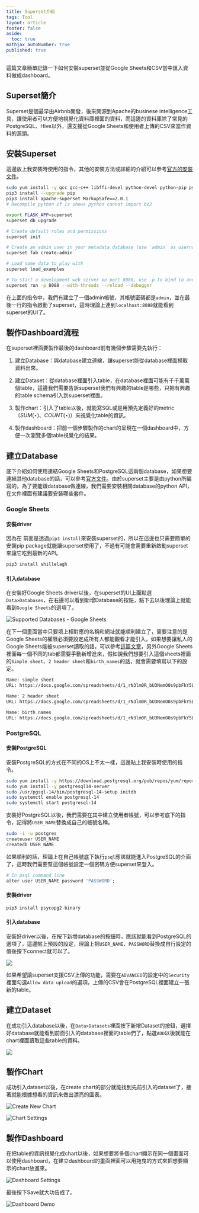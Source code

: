 ```yaml
---
title: Superset介紹
tags: Tool
layout: article
footer: false
aside:
  toc: true
mathjax_autoNumber: true
published: true
---
```


這篇文章簡單記錄一下如何安裝superset並從Google Sheets和CSV當中匯入資料做成dashboard。

<!--more-->

## Superset簡介

Superset是個最早由Airbnb開發，後來開源到Apache的businese intelligence工具，讓使用者可以方便地視覺化資料庫裡面的資料，而這邊的資料庫除了常見的PostgreSQL、Hive以外，還支援從Google Sheets和使用者上傳的CSV來當作資料的源頭。

## 安裝Superset

這邊放上我安裝時使用的指令，其他的安裝方法或詳細的介紹可以參考[官方的安裝文件](https://superset.apache.org/docs/installation/installing-superset-from-scratch)。

```bash
sudo yum install -y gcc gcc-c++ libffi-devel python-devel python-pip python-wheel openssl-devel cyrus-sasl-devel openldap-devel bzip2-devel xz-devel
pip3 install --upgrade pip
pip3 install apache-superset MarkupSafe==2.0.1
# Recompile python if is shows python cannot import bz2

export FLASK_APP=superset
superset db upgrade

# Create default roles and permissions
superset init

# Create an admin user in your metadata database (use `admin` as username to be able to load the examples)
superset fab create-admin

# Load some data to play with
superset load_examples

# To start a development web server on port 8088, use -p to bind to another port
superset run -p 8088 --with-threads --reload --debugger
```

在上面的指令中，我們有建立了一個admin帳號，其帳號密碼都是`admin`，並在最後一行的指令啟動了superset，這時理論上連到`localhost:8088`就能看到superset的UI了。

## 製作Dashboard流程

在superset裡面要製作最後的dashboard前有幾個步驟需要先執行：

1. 建立Database：與database建立連線，讓superset能從database裡面撈取資料出來。

2. 建立Dataset：從database裡面引入table，在database裡面可能有千千萬萬個table，這邊我們需要告訴superset我們有興趣的table是哪些，只把有興趣的table schema引入到superset裡面。

3. 製作chart：引入了table以後，就能寫SQL或是用預先定義好的metric（$SUM(\star)$、$COUNT(\star)$）來視覺化table的資訊。

4. 製作dashboard：把前一個步驟製作的chart的呈現在一個dashboard中，方便一次瀏覽多個table視覺化的結果。

## 建立Database

底下介紹如何使用連結Google Sheets和PostgreSQL這兩個database，如果想要連結其他database的話，可以參考[官方文件](https://superset.apache.org/docs/databases/installing-database-drivers)。由於superset主要是由python所編寫的，為了要能跟database做連線，我們需要安裝相關database的python API，在文件裡面有建議要安裝哪些套件。

### Google Sheets

#### 安裝driver

因為在 前面是透過`pip3 install`來安裝superset的，所以在這邊也只需要簡單的安裝pip package就能讓superset使用了，不過有可能會需要重新啟動superset來讓它吃到最新的API。

```bash
pip3 install shillelagh
```

#### 引入database

在安裝好Google Sheets driver以後，在superset的UI上面點選`Data>Databases`，在右邊可以看到新增Database的按鈕，點下去以後理論上就能看到`Google Sheets`的選項了。

![Supported Databases - Google Sheets](./supported_databases_google_sheets.png)

在下一個畫面當中只要填上相對應的名稱和網址就能順利建立了，需要注意的是Google Sheets的權限必須要設定成所有人都能觀看才能引入，如果想要讓私人的Google Sheets能被superset讀取的話，可以參考[這篇文章](https://docs.preset.io/docs/google-sheets-private-connection)，另外Google Sheets裡面每一個不同的tab都需要手動新增進來，假如說我們想要引入這個sheets裡面的`Simple sheet`、`2 header sheet`和`birth_names`的話，就會需要填寫以下的設定。

```bash
Name: simple sheet
URL: https://docs.google.com/spreadsheets/d/1_rN3lm0R_bU3NemO0s9pbFkY5LQPcuy1pscv8ZXPtg8/edit#gid=0

Name: 2 header sheet
URL: https://docs.google.com/spreadsheets/d/1_rN3lm0R_bU3NemO0s9pbFkY5LQPcuy1pscv8ZXPtg8/edit#gid=1077884006

Name: birth names
URL: https://docs.google.com/spreadsheets/d/1_rN3lm0R_bU3NemO0s9pbFkY5LQPcuy1pscv8ZXPtg8/edit#gid=174770703
```

### PostgreSQL

#### 安裝PostgreSQL

安裝PostgreSQL的方式在不同的OS上不太一樣，這邊貼上我安裝時使用的指令。

```bash
sudo yum install -y https://download.postgresql.org/pub/repos/yum/reporpms/EL-7-x86_64/pgdg-redhat-repo-latest.noarch.rpm
sudo yum install -y postgresql14-server
sudo /usr/pgsql-14/bin/postgresql-14-setup initdb
sudo systemctl enable postgresql-14
sudo systemctl start postgresql-14
```

安裝好PostgreSQL以後，我們需要在其中建立使用者帳號，可以參考底下的指令，記得將`USER_NAME`替換成自己的帳號名稱。

```bash
sudo -i -u postgres
createuser USER_NAME
createdb USER_NAME
```

如果順利的話，理論上在自己帳號底下執行`psql`應該就能進入PostgreSQL的介面了，這時我們需要幫這個帳號設定一個密碼方便superset來登入。

```bash
# In psql command line
alter user USER_NAME password 'PASSWORD';
```

#### 安裝driver

```bash
pip3 install psycopg2-binary
```

#### 引入database

安裝好driver以後，在按下新增database的按鈕時，應該就能看到PostgreSQL的選項了，這邊貼上預設的設定，理論上把`USER_NAME`、`PASSWORD`替換成自行設定的值後按下connect就可以了。

<img class="image image--xl" src="./postgresql_database_settings.png"/>

如果希望讓superset支援CSV上傳的功能，需要在`ADVANCED`的設定中的`Security`裡面勾選`Allow data upload`的選項，上傳的CSV會在PostgreSQL裡面建立一張新的table。

## 建立Dataset

在成功引入database以後，在`Data>Datasets`裡面按下新增Dataset的按鈕，選擇好database就能看到前面引入的database裡面的table們了，點選`ADD`以後就能在chart裡面讀取這些table的資料。

<img class="image image--xl" src="./add_dataset.png"/>

## 製作Chart

成功引入dataset以後，在create chart的部分就能找到先前引入的dataset了，接著就能根據想看的資訊來做出漂亮的圖表。

![Create New Chart](./create_new_chart.png)

![Chart Settings](./chart_settings.png)

## 製作Dashboard

在把table的資訊視覺化成chart以後，如果想要將多個chart顯示在同一個畫面可以使用dashboard，在建立dashboard的畫面裡面可以用拖曳的方式來把想要顯示的chart放進來。

![Dashboard Settings](./dashboard_settings.png)  

最後按下Save就大功告成了。

![Dashboard Demo](./dashboard_demo.png)
